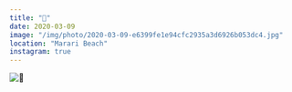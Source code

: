```yaml
---
title: "🚩"
date: 2020-03-09
image: "/img/photo/2020-03-09-e6399fe1e94cfc2935a3d6926b053dc4.jpg"
location: "Marari Beach"
instagram: true
---
```


![🚩](/img/photo/2020-03-09-e6399fe1e94cfc2935a3d6926b053dc4.jpg)
